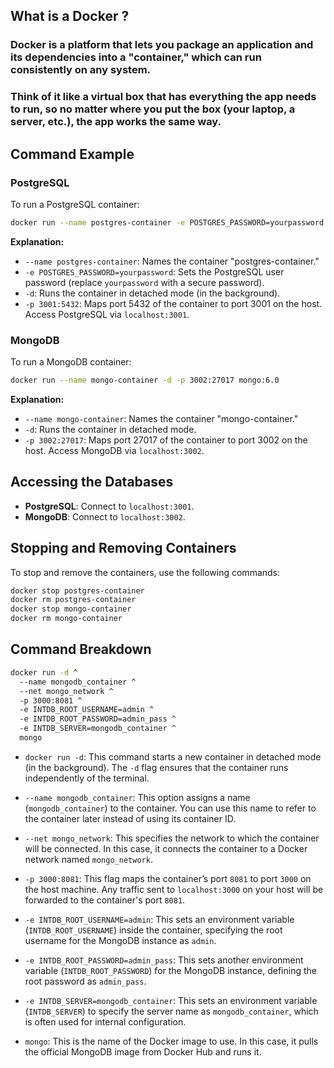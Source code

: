 ## What is a Docker ?

### Docker is a platform that lets you package an application and its dependencies into a "container," which can run consistently on any system. 
### Think of it like a virtual box that has everything the app needs to run, so no matter where you put the box (your laptop, a server, etc.), the app works the same way.


## Command Example 
### PostgreSQL

To run a PostgreSQL container:

```bash
docker run --name postgres-container -e POSTGRES_PASSWORD=yourpassword -d -p 3001:5432 postgres:14
```

**Explanation:**

- `--name postgres-container`: Names the container "postgres-container."
- `-e POSTGRES_PASSWORD=yourpassword`: Sets the PostgreSQL user password (replace `yourpassword` with a secure password).
- `-d`: Runs the container in detached mode (in the background).
- `-p 3001:5432`: Maps port 5432 of the container to port 3001 on the host. Access PostgreSQL via `localhost:3001`.

### MongoDB

To run a MongoDB container:

```bash
docker run --name mongo-container -d -p 3002:27017 mongo:6.0
```

**Explanation:**

- `--name mongo-container`: Names the container "mongo-container."
- `-d`: Runs the container in detached mode.
- `-p 3002:27017`: Maps port 27017 of the container to port 3002 on the host. Access MongoDB via `localhost:3002`.

## Accessing the Databases

- **PostgreSQL**: Connect to `localhost:3001`.
- **MongoDB**: Connect to `localhost:3002`.

## Stopping and Removing Containers

To stop and remove the containers, use the following commands:

```bash
docker stop postgres-container
docker rm postgres-container
docker stop mongo-container
docker rm mongo-container
```

## Command Breakdown
```bash
docker run -d ^
  --name mongodb_container ^
  --net mongo_network ^
  -p 3000:8081 ^
  -e INTDB_ROOT_USERNAME=admin ^
  -e INTDB_ROOT_PASSWORD=admin_pass ^
  -e INTDB_SERVER=mongodb_container ^
  mongo
```

- `docker run -d`: This command starts a new container in detached mode (in the background). The `-d` flag ensures that the container runs independently of the terminal.

- `--name mongodb_container`: This option assigns a name (`mongodb_container`) to the container. You can use this name to refer to the container later instead of using its container ID.

- `--net mongo_network`: This specifies the network to which the container will be connected. In this case, it connects the container to a Docker network named `mongo_network`. 

- `-p 3000:8081`: This flag maps the container’s port `8081` to port `3000` on the host machine. Any traffic sent to `localhost:3000` on your host will be forwarded to the container's port `8081`.

- `-e INTDB_ROOT_USERNAME=admin`: This sets an environment variable (`INTDB_ROOT_USERNAME`) inside the container, specifying the root username for the MongoDB instance as `admin`.

- `-e INTDB_ROOT_PASSWORD=admin_pass`: This sets another environment variable (`INTDB_ROOT_PASSWORD`) for the MongoDB instance, defining the root password as `admin_pass`.

- `-e INTDB_SERVER=mongodb_container`: This sets an environment variable (`INTDB_SERVER`) to specify the server name as `mongodb_container`, which is often used for internal configuration.

- `mongo`: This is the name of the Docker image to use. In this case, it pulls the official MongoDB image from Docker Hub and runs it.
